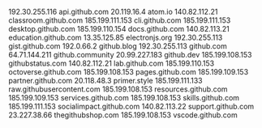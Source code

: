 192.30.255.116 api.github.com
20.119.16.4 atom.io
140.82.112.21 classroom.github.com
185.199.111.153 cli.github.com
185.199.111.153 desktop.github.com
185.199.110.154 docs.github.com
140.82.113.21 education.github.com
13.35.125.85 electronjs.org
192.30.255.113 gist.github.com
192.0.66.2 github.blog
192.30.255.113 github.com
64.71.144.211 github.community
20.99.227.183 github.dev
185.199.108.153 githubstatus.com
140.82.112.21 lab.github.com
185.199.110.153 octoverse.github.com
185.199.108.153 pages.github.com
185.199.109.153 partner.github.com
20.118.48.3 primer.style
185.199.111.133 raw.githubusercontent.com
185.199.108.153 resources.github.com
185.199.109.153 services.github.com
185.199.108.153 skills.github.com
185.199.111.153 socialimpact.github.com
140.82.113.22 support.github.com
23.227.38.66 thegithubshop.com
185.199.108.153 vscode.github.com
